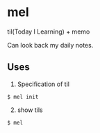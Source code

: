 # mel

til(Today I Learning) + memo

Can look back my daily notes.

## Uses

1. Specification of til
```
$ mel init
```

2. show tils
```
$ mel
```
